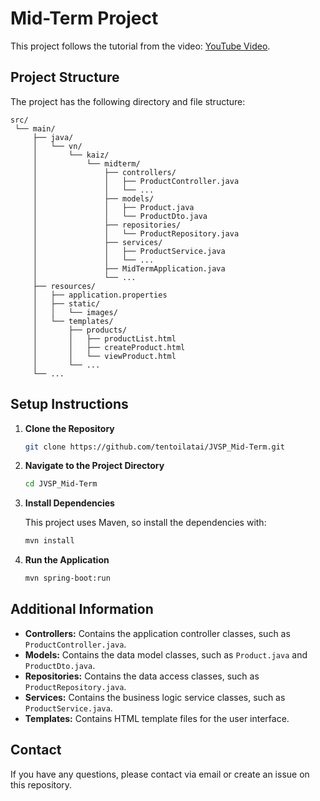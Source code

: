 # Mid-Term Project

This project follows the tutorial from the video: [YouTube Video](https://www.youtube.com/watch?v=WyOeWlnNj8Y).

## Project Structure

The project has the following directory and file structure:

```
src/
 └── main/
     ├── java/
     │   └── vn/
     │       └── kaiz/
     │           └── midterm/
     │               ├── controllers/
     │               │   ├── ProductController.java
     │               │   └── ...
     │               ├── models/
     │               │   ├── Product.java
     │               │   └── ProductDto.java
     │               ├── repositories/
     │               │   └── ProductRepository.java
     │               ├── services/
     │               │   ├── ProductService.java
     │               │   └── ...
     │               ├── MidTermApplication.java
     │               └── ...
     ├── resources/
     │   ├── application.properties
     │   ├── static/
     │   │   └── images/
     │   └── templates/
     │       ├── products/
     │       │   ├── productList.html
     │       │   ├── createProduct.html
     │       │   └── viewProduct.html
     │       └── ...
     └── ...
```

## Setup Instructions

1. **Clone the Repository**

   ```bash
   git clone https://github.com/tentoilatai/JVSP_Mid-Term.git
   ```

2. **Navigate to the Project Directory**

   ```bash
   cd JVSP_Mid-Term
   ```

3. **Install Dependencies**

   This project uses Maven, so install the dependencies with:

   ```bash
   mvn install
   ```

4. **Run the Application**

   ```bash
   mvn spring-boot:run
   ```

## Additional Information

- **Controllers:** Contains the application controller classes, such as `ProductController.java`.
- **Models:** Contains the data model classes, such as `Product.java` and `ProductDto.java`.
- **Repositories:** Contains the data access classes, such as `ProductRepository.java`.
- **Services:** Contains the business logic service classes, such as `ProductService.java`.
- **Templates:** Contains HTML template files for the user interface.

## Contact

If you have any questions, please contact via email or create an issue on this repository.
